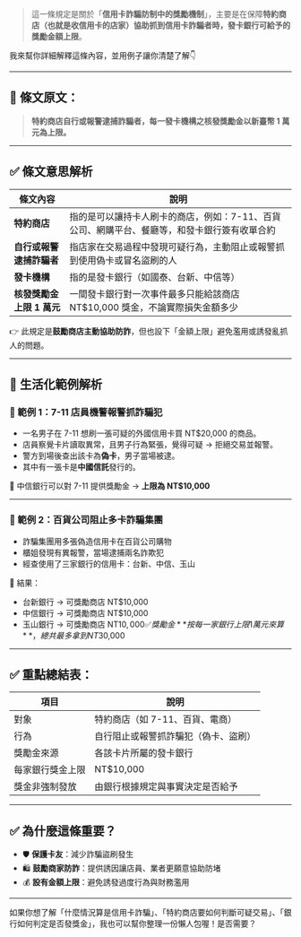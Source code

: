 > 這一條規定是關於「**信用卡詐騙防制中的獎勵機制**」，主要是在保障**特約商店（也就是收信用卡的店家）協助抓到信用卡詐騙者時，發卡銀行可給予的獎勵金額上限**。

我來幫你詳細解釋這條內容，並用例子讓你清楚了解👇

---

## 📘 條文原文：

> **特約商店自行或報警逮捕詐騙者，每一發卡機構之核發獎勵金以新臺幣 1 萬元為上限。**

---

## ✅ 條文意思解析

| 條文內容           | 說明 |
|--------------------|------|
| **特約商店**       | 指的是可以讓持卡人刷卡的商店，例如：7-11、百貨公司、網購平台、餐廳等，和發卡銀行簽有收單合約 |
| **自行或報警逮捕詐騙者** | 指店家在交易過程中發現可疑行為，主動阻止或報警抓到使用偽卡或冒名盜刷的人 |
| **發卡機構**       | 指的是發卡銀行（如國泰、台新、中信等） |
| **核發獎勵金上限 1 萬元** | 一間發卡銀行對一次事件最多只能給該商店 NT$10,000 獎金，不論實際損失金額多少 |

👉 此規定是**鼓勵商店主動協助防詐**，但也設下「金額上限」避免濫用或誘發亂抓人的問題。

---

## 🧾 生活化範例解析

### 📌 範例 1：7-11 店員機警報警抓詐騙犯

- 一名男子在 7-11 想刷一張可疑的外國信用卡買 NT$20,000 的商品。
- 店員察覺卡片讀取異常，且男子行為緊張，覺得可疑 → 拒絕交易並報警。
- 警方到場後查出該卡為**偽卡**，男子當場被逮。
- 其中有一張卡是**中國信託**發行的。

📍 中信銀行可以對 7-11 提供獎勵金 → **上限為 NT$10,000**

---

### 📌 範例 2：百貨公司阻止多卡詐騙集團

- 詐騙集團用多張偽造信用卡在百貨公司購物
- 櫃姐發現有異報警，當場逮捕兩名詐欺犯
- 經查使用了三家銀行的信用卡：台新、中信、玉山

📍 結果：
- 台新銀行 → 可獎勵商店 NT$10,000  
- 中信銀行 → 可獎勵商店 NT$10,000  
- 玉山銀行 → 可獎勵商店 NT$10,000  
✅ 獎勵金**按每一家銀行上限 1 萬元來算**，總共最多拿到 NT$30,000

---

## ✅ 重點總結表：

| 項目             | 說明 |
|------------------|------|
| 對象             | 特約商店（如 7-11、百貨、電商） |
| 行為             | 自行阻止或報警抓詐騙犯（偽卡、盜刷） |
| 獎勵金來源       | 各該卡片所屬的發卡銀行 |
| 每家銀行獎金上限 | NT$10,000 |
| 獎金非強制發放   | 由銀行根據規定與事實決定是否給予 |

---

## ✅ 為什麼這條重要？

- 🛡️ **保護卡友**：減少詐騙盜刷發生
- 🛍️ **鼓勵商家防詐**：提供誘因讓店員、業者更願意協助防堵
- 💰 **設有金額上限**：避免誘發過度行為與財務濫用

---

如果你想了解「什麼情況算是信用卡詐騙」、「特約商店要如何判斷可疑交易」、「銀行如何判定是否發獎金」，我也可以幫你整理一份懶人包喔！是否需要？